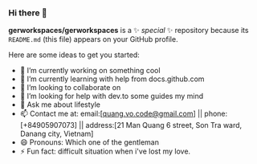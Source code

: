 ### Hi there 👋

**gerworkspaces/gerworkspaces** is a ✨ _special_ ✨ repository because its `README.md` (this file) appears on your GitHub profile.

Here are some ideas to get you started:

- 🔭 I’m currently working on something cool
- 🌱 I’m currently learning with help from docs.github.com
- 👯 I’m looking to collaborate on 
- 🤔 I’m looking for help with dev.to some guides my mind
- 💬 Ask me about lifestyle
- 📫 Contact me at: email:[quang.vo.code@gmail.com] || phone:[+84905907073] || address:[21 Man Quang 6 street, Son Tra ward, Danang city, Vietnam] 
- 😄 Pronouns: Which one of the gentleman
- ⚡ Fun fact: difficult situation when i've lost my love.
